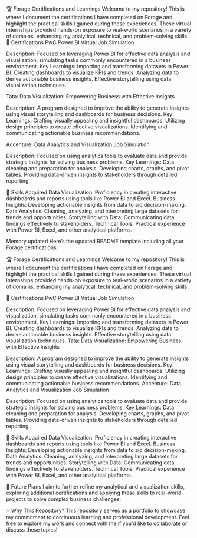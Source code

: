 🏆 Forage Certifications and Learnings
Welcome to my repository! This is where I document the certifications I have completed on Forage and highlight the practical skills I gained during these experiences. These virtual internships provided hands-on exposure to real-world scenarios in a variety of domains, enhancing my analytical, technical, and problem-solving skills.
📜 Certifications
PwC Power BI Virtual Job Simulation

Description: Focused on leveraging Power BI for effective data analysis and visualization, simulating tasks commonly encountered in a business environment.
Key Learnings:
Importing and transforming datasets in Power BI.
Creating dashboards to visualize KPIs and trends.
Analyzing data to derive actionable business insights.
Effective storytelling using data visualization techniques.

Tata: Data Visualization: Empowering Business with Effective Insights

Description: A program designed to improve the ability to generate insights using visual storytelling and dashboards for business decisions.
Key Learnings:
Crafting visually appealing and insightful dashboards.
Utilizing design principles to create effective visualizations.
Identifying and communicating actionable business recommendations.

Accenture: Data Analytics and Visualization Job Simulation

Description: Focused on using analytics tools to evaluate data and provide strategic insights for solving business problems.
Key Learnings:
Data cleaning and preparation for analysis.
Developing charts, graphs, and pivot tables.
Providing data-driven insights to stakeholders through detailed reporting.

🎯 Skills Acquired
Data Visualization: Proficiency in creating interactive dashboards and reports using tools like Power BI and Excel.
Business Insights: Developing actionable insights from data to aid decision-making.
Data Analytics: Cleaning, analyzing, and interpreting large datasets for trends and opportunities.
Storytelling with Data: Communicating data findings effectively to stakeholders.
Technical Tools: Practical experience with Power BI, Excel, and other analytical platforms.


Memory updated
Here’s the updated README template including all your Forage certifications:

🏆 Forage Certifications and Learnings
Welcome to my repository! This is where I document the certifications I have completed on Forage and highlight the practical skills I gained during these experiences. These virtual internships provided hands-on exposure to real-world scenarios in a variety of domains, enhancing my analytical, technical, and problem-solving skills.

📜 Certifications
PwC Power BI Virtual Job Simulation

Description: Focused on leveraging Power BI for effective data analysis and visualization, simulating tasks commonly encountered in a business environment.
Key Learnings:
Importing and transforming datasets in Power BI.
Creating dashboards to visualize KPIs and trends.
Analyzing data to derive actionable business insights.
Effective storytelling using data visualization techniques.
Tata: Data Visualization: Empowering Business with Effective Insights

Description: A program designed to improve the ability to generate insights using visual storytelling and dashboards for business decisions.
Key Learnings:
Crafting visually appealing and insightful dashboards.
Utilizing design principles to create effective visualizations.
Identifying and communicating actionable business recommendations.
Accenture: Data Analytics and Visualization Job Simulation

Description: Focused on using analytics tools to evaluate data and provide strategic insights for solving business problems.
Key Learnings:
Data cleaning and preparation for analysis.
Developing charts, graphs, and pivot tables.
Providing data-driven insights to stakeholders through detailed reporting.

🎯 Skills Acquired
Data Visualization: Proficiency in creating interactive dashboards and reports using tools like Power BI and Excel.
Business Insights: Developing actionable insights from data to aid decision-making.
Data Analytics: Cleaning, analyzing, and interpreting large datasets for trends and opportunities.
Storytelling with Data: Communicating data findings effectively to stakeholders.
Technical Tools: Practical experience with Power BI, Excel, and other analytical platforms.

🚀 Future Plans
I aim to further refine my analytical and visualization skills, exploring additional certifications and applying these skills to real-world projects to solve complex business challenges.

💡 Why This Repository?
This repository serves as a portfolio to showcase my commitment to continuous learning and professional development. Feel free to explore my work and connect with me if you'd like to collaborate or discuss these topics!
